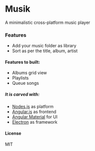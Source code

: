 # Musik
A minimalistic cross-platform music player
### Features
  * Add your music folder as library
  * Sort as per the title, album, artist
#### Features to built:
  * Albums grid view
  * Playlists
  * Queue songs
##### It is carved with:
  - [Nodes.js](https://nodejs.org) as platform
  - [Angular.js](https://angularjs.org) as frontend
  - [Angular Material](https://material.angularjs.org) for UI
  - [Electron](http://electron.atom.io) as framework
#### License
MIT